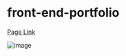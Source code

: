 # front-end-portfolio

[Page Link](https://charlie93b.github.io/front-end-portfolio/)

![image](https://user-images.githubusercontent.com/115426768/199304468-8055e0e6-6ff3-4fe3-81ab-67db8b037152.png)


